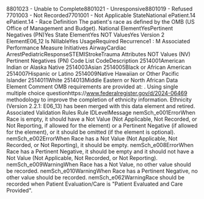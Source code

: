 

8801023 - Unable to Complete8801021 - Unresponsive8801019 - Refused
7701003 - Not Recorded7701001 - Not Applicable
StateNational
ePatient.14
ePatient.14 - Race
Definition
The patient's race as defined by the OMB (US Office of Management and Budget).
National ElementYesPertinent Negatives (PN)Yes
State ElementYes
NOT ValuesYes
Version 2 ElementE06_12
Is NillableYes
UsageRequired
Recurrence1 : M
Associated Performance Measure Initiatives
AirwayCardiac ArrestPediatricResponseSTEMIStrokeTrauma
Attributes
NOT Values (NV)
Pertinent Negatives (PN)
Code List
CodeDescription
2514001American Indian or Alaska Native
2514003Asian
2514005Black or African American
2514007Hispanic or Latino
2514009Native Hawaiian or Other Pacific Islander
2514011White
2514013Middle Eastern or North African
Data Element Comment
OMB requirements are provided at: . Using single multiple choice questionhttps://www.federalregister.gov/d/2024-06469
methodology to improve the completion of ethnicity information.
Ethnicity (Version 2.2.1: E06_13) has been merged with this data element and retired.
Associated Validation Rules
Rule IDLevelMessage
nemSch_e001ErrorWhen Race is empty, it should have a Not Value (Not Applicable, Not Recorded, or Not
Reporting, if allowed for the element) or a Pertinent Negative (if allowed for the element), or it
should be omitted (if the element is optional).
nemSch_e002ErrorWhen Race has a Not Value (Not Applicable, Not Recorded, or Not Reporting), it should be
empty.
nemSch_e008ErrorWhen Race has a Pertinent Negative, it should be empty and it should not have a Not Value
(Not Applicable, Not Recorded, or Not Reporting).
nemSch_e009WarningWhen Race has a Not Value, no other value should be recorded.
nemSch_e010WarningWhen Race has a Pertinent Negative, no other value should be recorded.
nemSch_e062WarningRace should be recorded when Patient Evaluation/Care is "Patient Evaluated and Care
Provided".